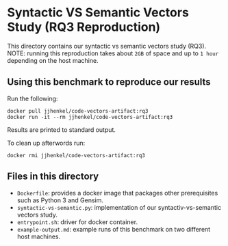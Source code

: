 # Syntactic VS Semantic Vectors Study (RQ3 Reproduction)

This directory contains our syntactic vs semantic vectors study (RQ3). NOTE: running this reproduction takes about `2GB` of space and up to `1 hour` depending on the host machine.

## Using this benchmark to reproduce our results

Run the following:

```
docker pull jjhenkel/code-vectors-artifact:rq3
docker run -it --rm jjhenkel/code-vectors-artifact:rq3
```

Results are printed to standard output. 

To clean up afterwords run:

```
docker rmi jjhenkel/code-vectors-artifact:rq3
```

## Files in this directory

 - `Dockerfile`: provides a docker image that packages other prerequisites such as Python 3 and Gensim.
 - `syntactic-vs-semantic.py`: implementation of our syntactiv-vs-semantic vectors study.
 - `entrypoint.sh`: driver for docker container.
 - `example-output.md`: example runs of this benchmark on two different host machines.

